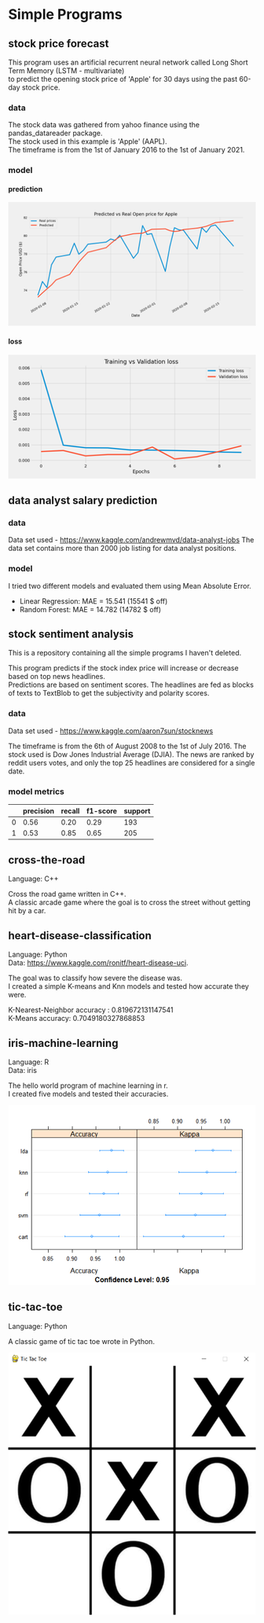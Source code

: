 # Simple Programs

## stock price forecast
This program uses an artificial recurrent neural network called Long Short Term Memory (LSTM - multivariate)<br/>to predict the opening stock price of 'Apple' for 30 days using the past 60-day stock price.

### data

The stock data was gathered from yahoo finance using the pandas_datareader package. <br>
The stock used in this example is 'Apple' (AAPL). <br>
The timeframe is from the 1st of January 2016 to the 1st of January 2021.

### model

#### prediction

![Plot of the predicted vs actual prices](https://github.com/breezy11/simple-programs/blob/master/stock-price-forecast/plots/predicted.png)

#### loss

![Plot of the training and validation loss](https://github.com/breezy11/simple-programs/blob/master/stock-price-forecast/plots/training-validation-loss.png)



## data analyst salary prediction

### data

Data set used - https://www.kaggle.com/andrewmvd/data-analyst-jobs
The data set contains more than 2000 job listing for data analyst positions.

### model

I tried two different models and evaluated them using Mean Absolute Error.

* Linear Regression: MAE = 15.541 (15541 $ off)
* Random Forest: MAE = 14.782 (14782 $ off)


## stock sentiment analysis

This is a repository containing all the simple programs I haven't deleted.

This program predicts if the stock index price will increase or decrease based on top news headlines. <br>
Predictions are based on sentiment scores. The headlines are fed as blocks of texts to TextBlob to get the subjectivity and polarity scores. <br>

### data

Data set used - https://www.kaggle.com/aaron7sun/stocknews

The timeframe is from the 6th of August 2008 to the 1st of July 2016.
The stock used is Dow Jones Industrial Average (DJIA).
The news are ranked by reddit users votes, and only the top 25 headlines are considered for a single date.

### model metrics

|              | precision | recall | f1-score | support |
|--------------|-----------|--------|----------|---------|
| 0            | 0.56      | 0.20   | 0.29     | 193     |
| 1            | 0.53      | 0.85   | 0.65     | 205     |

## cross-the-road

Language: C++

Cross the road game written in C++. <br>
A classic arcade game where the goal is to cross the street without getting hit by a car.

## heart-disease-classification

Language: Python <br>
Data: https://www.kaggle.com/ronitf/heart-disease-uci.

The goal was to classify how severe the disease was. <br>
I created a simple K-means and Knn models and tested how accurate they were.

K-Nearest-Neighbor accuracy : 0.819672131147541 <br>
K-Means accuracy: 0.7049180327868853

## iris-machine-learning

Language: R <br>
Data: iris

The hello world program of machine learning in r. <br>
I created five models and tested their accuracies.

![Accuracy plot](https://github.com/breezy11/simple-programs/blob/master/iris-machine-learning/accuracy-plot.png)

## tic-tac-toe

Language: Python

A classic game of tic tac toe wrote in Python. <br>

![Game image](https://github.com/breezy11/simple-programs/blob/master/tic-tac-toe/game.png)


